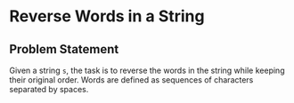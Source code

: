 # Reverse Words in a String

## Problem Statement

Given a string `s`, the task is to reverse the words in the string while keeping their original order. Words are defined as sequences of characters separated by spaces.


